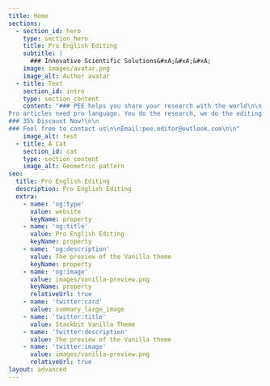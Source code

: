 ```yaml
---
title: Home
sections:
  - section_id: hero
    type: section_hero
    title: Pro English Editing
    subtitle: |
      ### Innovative Scientific Solutions&#xA;&#xA;&#xA;
    image: images/avatar.png
    image_alt: Author avatar
  - title: Text
    section_id: intro
    type: section_content
    content: "### PEE helps you share your research with the world\n\n
Pro articles need pro language. You do the research, we do the editing and translating.\n\nOur team specializes in research papers and reviews in engineering, mechanics, and earth sciences.\n\nAt PEE, we strive to consistently deliver exceptional and high-quality services to our customers.\n\nWe are not the largest, but we are trying to be the best.\n\n### Language Editing\_\n\nHighest standard English editing from an experienced editor in your field to ensure that your article is ready for journal submission\_\n\n### Translation\n\nTranslation of your article from Chinese into high quality submission ready English\n\n### Formatting\n\nManuscript and reference (within and at the end of the paper) formatting according to your selected journal’s requirements\n\n### Journal Recommendation\n\nCarefully selecting 3 journals to match your research topics while considering chance of acceptance and impact factor\n\n
### 35% Discount Now!\n\n
### Feel free to contact us\n\nEmail:pee.editor@outlook.com\n\n"
    image_alt: test
  - title: A Cat
    section_id: cat
    type: section_content
    image_alt: Geometric pattern
seo:
  title: Pro English Editing
  description: Pro English Editing
  extra:
    - name: 'og:type'
      value: website
      keyName: property
    - name: 'og:title'
      value: Pro English Editing
      keyName: property
    - name: 'og:description'
      value: The preview of the Vanilla theme
      keyName: property
    - name: 'og:image'
      value: images/vanilla-preview.png
      keyName: property
      relativeUrl: true
    - name: 'twitter:card'
      value: summary_large_image
    - name: 'twitter:title'
      value: Stackbit Vanilla Theme
    - name: 'twitter:description'
      value: The preview of the Vanilla theme
    - name: 'twitter:image'
      value: images/vanilla-preview.png
      relativeUrl: true
layout: advanced
---
```

